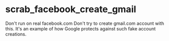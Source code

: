 # scrab_facebook_create_gmail
Don't run on real facebook.com
Don't try to create gmail.com account with this. It's an example of how Google protects against such fake account creations.
